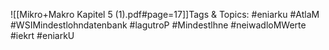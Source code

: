 
![[Mikro+Makro Kapitel 5 (1).pdf#page=17]]Tags & Topics:
   #eniarku
   #AtlaM
   #WSIMindestlohndatenbank
   #lagutroP
   #Mindestlhne
   #neiwadloMWerte
   #iekrt
   #eniarkU